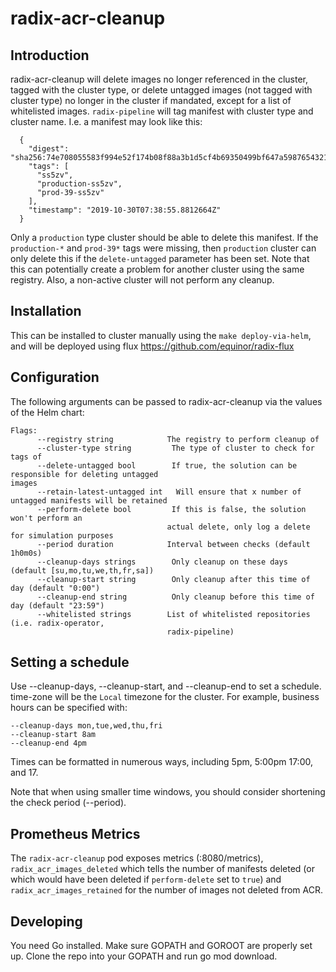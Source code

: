 # radix-acr-cleanup

## Introduction

radix-acr-cleanup will delete images no longer referenced in the cluster, tagged with the cluster type, or delete untagged images (not tagged with cluster type) no longer in the cluster if mandated, except for a list of whitelisted images. `radix-pipeline` will tag manifest with cluster type and cluster name. I.e. a manifest may look like this:

```
  {
    "digest": "sha256:74e708055583f994e52f174b08f88a3b1d5cf4b69350499bf647a59876543210",
    "tags": [
      "ss5zv",
      "production-ss5zv",
      "prod-39-ss5zv"
    ],
    "timestamp": "2019-10-30T07:38:55.8812664Z"
  }
```

Only a `production` type cluster should be able to delete this manifest. If the `production-*` and `prod-39*` tags were missing, then `production` cluster can only delete this if the `delete-untagged` parameter has been set. Note that this can potentially create a problem for another cluster using the same registry. Also, a non-active cluster will not perform any cleanup.

## Installation

This can be installed to cluster manually using the ```make deploy-via-helm```, and will be deployed using flux https://github.com/equinor/radix-flux

## Configuration

The following arguments can be passed to radix-acr-cleanup via the values of the Helm chart:

```
Flags:
      --registry string            The registry to perform cleanup of
      --cluster-type string         The type of cluster to check for tags of
      --delete-untagged bool        If true, the solution can be responsible for deleting untagged                                 images
      --retain-latest-untagged int   Will ensure that x number of untagged manifests will be retained
      --perform-delete bool         If this is false, the solution won't perform an
                                   actual delete, only log a delete for simulation purposes
      --period duration            Interval between checks (default 1h0m0s)
      --cleanup-days strings        Only cleanup on these days (default [su,mo,tu,we,th,fr,sa])
      --cleanup-start string        Only cleanup after this time of day (default "0:00")
      --cleanup-end string          Only cleanup before this time of day (default "23:59")
      --whitelisted strings        List of whitelisted repositories (i.e. radix-operator,
                                   radix-pipeline)
```

## Setting a schedule

Use --cleanup-days, --cleanup-start, and --cleanup-end to set a schedule. time-zone will be the `Local` timezone for the cluster. For example, business hours can be specified with:

	--cleanup-days mon,tue,wed,thu,fri
	--cleanup-start 8am
	--cleanup-end 4pm

Times can be formatted in numerous ways, including 5pm, 5:00pm 17:00, and 17.

Note that when using smaller time windows, you should consider shortening the check period (--period).

## Prometheus Metrics

The `radix-acr-cleanup` pod exposes metrics (:8080/metrics), `radix_acr_images_deleted` which tells the number of manifests deleted (or which would have been deleted if `perform-delete` set to `true`) and `radix_acr_images_retained` for the number of images not deleted from ACR.

## Developing

You need Go installed. Make sure GOPATH and GOROOT are properly set up. Clone the repo into your GOPATH and run go mod download.
